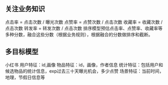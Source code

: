 ## 关注业务知识
点击率 = 点击次数 / 曝光次数
点赞率 = 点赞次数 / 点击次数
收藏率 = 收藏次数 / 点击次数
转发率 = 转发次数 / 点击次数
排序模型预估点击率、点赞率、收藏率等多种分数，融合这些分数（根据业务规则），根据融合的分数做排序和截断。
## 多目标模型
小红书
用户特征：id,画像
物品特征：id，画像，作者信息
统计特征：包括用户和候选物品的统计信息，exp过去三十天曝光机会，多少点赞
场景特征：当前时间，地理，节假日信息等


